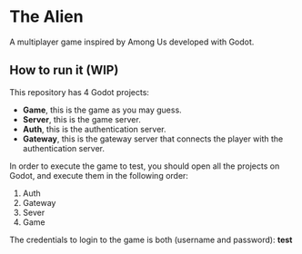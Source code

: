 # The Alien

A multiplayer game inspired by Among Us developed with Godot.


## How to run it (WIP)

This repository has 4 Godot projects:

- **Game**, this is the game as you may guess.
- **Server**, this is the game server.
- **Auth**, this is the authentication server.
- **Gateway**, this is the gateway server that connects the player with the authentication server.

In order to execute the game to test, you should open all the projects on Godot, and execute them in the following order:

1. Auth
2. Gateway
3. Sever
4. Game

The credentials to login to the game is both (username and password): **test**
